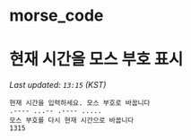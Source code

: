 # morse_code
# 현재 시간을 모스 부호 표시
<!-- MORSE_TIME_START -->
_Last updated: `13:15` (KST)_

```
현재 시간을 입력하세요. 모스 부호로 바꿉니다
.---- ...-- .---- .....
모스 부호를 다시 현재 시간으로 바꿉니다
1315
```
<!-- MORSE_TIME_END -->
